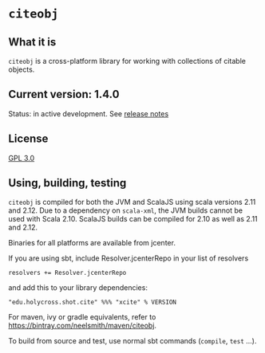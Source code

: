 # `citeobj`

## What it is

`citeobj` is a cross-platform library for working with collections of citable objects.

## Current version: 1.4.0

Status:  in active development.  See [release notes](releases.md)

## License

[GPL 3.0](https://opensource.org/licenses/gpl-3.0.html)


## Using, building, testing

`citeobj` is compiled for both the JVM and ScalaJS using scala versions 2.11 and 2.12.  Due to a dependency on `scala-xml`, the JVM builds cannot be used with Scala 2.10.  ScalaJS builds can be compiled for 2.10 as well as 2.11 and 2.12.


Binaries for all platforms are available from jcenter.

If you are using sbt, include Resolver.jcenterRepo in your list of resolvers

    resolvers += Resolver.jcenterRepo

and add this to your library dependencies:

    "edu.holycross.shot.cite" %%% "xcite" % VERSION

For maven, ivy or gradle equivalents, refer to https://bintray.com/neelsmith/maven/citeobj.

To build from source and test, use normal sbt commands (`compile`, `test` ...).
